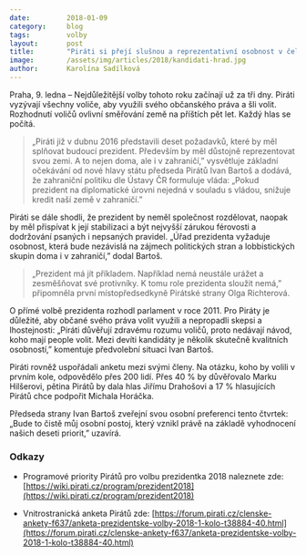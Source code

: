 ```yaml
---
date:         2018-01-09
category:     blog
tags:         volby
layout:       post
title:        "Piráti si přejí slušnou a reprezentativní osobnost v čele státu"
image:        /assets/img/articles/2018/kandidati-hrad.jpg
author:       Karolína Sadílková
---
```


Praha, 9. ledna – Nejdůležitější volby tohoto roku začínají už za tři dny. Piráti vyzývají všechny voliče, aby využili svého občanského práva a šli volit. Rozhodnutí voličů ovlivní směřování země na příštích pět let. Každý hlas se počítá.

> „Piráti již v dubnu 2016 představili deset požadavků, které by měl splňovat budoucí prezident. Především by měl důstojně reprezentovat svou zemi. A to nejen doma, ale i v zahraničí,” vysvětluje základní očekávání od nové hlavy státu předseda Pirátů Ivan Bartoš a dodává, že zahraniční politiku dle Ústavy ČR formuluje vláda: „Pokud prezident na diplomatické úrovni nejedná v souladu s vládou, snižuje kredit naší země v zahraničí.”

Piráti se dále shodli, že prezident by neměl společnost rozdělovat, naopak by měl přispívat k její stabilizaci a být nejvyšší zárukou férovosti a dodržování psaných i nepsaných pravidel. „Úřad prezidenta vyžaduje osobnost, která bude nezávislá na zájmech politických stran a lobbistických skupin doma i v zahraničí,” dodal Bartoš.

> „Prezident má jít příkladem. Například nemá neustále urážet a zesměšňovat své protivníky. K tomu role prezidenta sloužit nemá,” připomněla první místopředsedkyně Pirátské strany Olga Richterová.

O přímé volbě prezidenta rozhodl parlament v roce 2011. Pro Piráty je důležité, aby občané svého práva volit využili a nepropadli skepsi a lhostejnosti: „Piráti důvěřují zdravému rozumu voličů, proto nedávají návod, koho mají people volit. Mezi devíti kandidáty je několik skutečně kvalitních osobností,” komentuje předvolební situaci Ivan Bartoš.

Piráti rovněž uspořádali anketu mezi svými členy. Na otázku, koho by volili v prvním kole, odpovědělo přes 200 lidí. Přes 40 % by důvěřovalo Marku Hilšerovi, pětina Pirátů by dala hlas Jiřímu Drahošovi a 17 % hlasujících Pirátů chce podpořit Michala Horáčka. 

Předseda strany Ivan Bartoš zveřejní svou osobní preferenci tento čtvrtek: „Bude to čistě můj osobní postoj, který vznikl právě na základě vyhodnocení našich deseti priorit,” uzavírá.

### Odkazy

* Programové priority Pirátů pro volbu prezidentka 2018 naleznete zde: [https://wiki.pirati.cz/program/prezident2018](https://wiki.pirati.cz/program/prezident2018)

* Vnitrostranická anketa Pirátů zde: [https://forum.pirati.cz/clenske-ankety-f637/anketa-prezidentske-volby-2018-1-kolo-t38884-40.html](https://forum.pirati.cz/clenske-ankety-f637/anketa-prezidentske-volby-2018-1-kolo-t38884-40.html)


